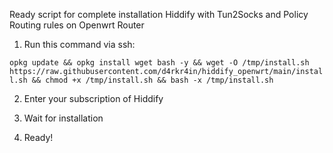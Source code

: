 Ready script for complete installation Hiddify with Tun2Socks and Policy Routing rules on Openwrt Router

1. Run this command via ssh:

```opkg update && opkg install wget bash -y && wget -O /tmp/install.sh https://raw.githubusercontent.com/d4rkr4in/hiddify_openwrt/main/install.sh && chmod +x /tmp/install.sh && bash -x /tmp/install.sh```

2. Enter your subscription of Hiddify

3. Wait for installation

4. Ready!

